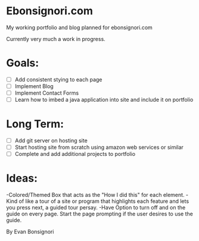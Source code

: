 # Ebonsignori.com
My working portfolio and blog planned for ebonsignori.com

Currently very much a work in progress.

# Goals:
- [ ] Add consistent stying to each page
- [ ] Implement Blog
- [ ] Implement Contact Forms
- [ ] Learn how to imbed a java application into site and include it on portfolio

# Long Term:
- [ ] Add git server on hosting site
- [ ] Start hosting site from scratch using amazon web services or similar
- [ ] Complete and add additional projects to portfolio 

# Ideas:
-Colored/Themed Box that acts as the "How I did this" for each element.
-Kind of like a tour of a site or program that highlights each feature and lets you press next, a guided tour persay.
-Have Option to turn off and on the guide on every page. Start the page prompting if the user desires to use the guide.

By Evan Bonsignori
